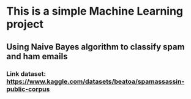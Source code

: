# This is a simple Machine Learning project
## Using Naive Bayes algorithm to classify spam and ham emails
### Link dataset: https://www.kaggle.com/datasets/beatoa/spamassassin-public-corpus

